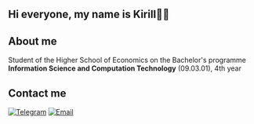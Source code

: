 ## Hi everyone, my name is Kirill👋🏻
## About me
Student of the Higher School of Economics on the Bachelor's programme **Information Science and Computation Technology** (09.03.01), 4th year
## Contact me
[![Telegram](https://img.shields.io/badge/-telegram-090909?style=for-the-badge&logo=telegram)](https://t.me/KNPNVV)
[![Email](https://img.shields.io/badge/-email-090909?style=for-the-badge&logo=gmail)](kpadalitsa@gmail.com)
<!--
**KNPNW/KNPNW** is a ✨ _special_ ✨ repository because its `README.md` (this file) appears on your GitHub profile.

Here are some ideas to get you started:
👋🏻
- 🔭 I’m currently working on ...
- 🌱 I’m currently learning ...
- 👯 I’m looking to collaborate on ...
- 🤔 I’m looking for help with ...
- 💬 Ask me about ...👋
- 📫 How to reach me: ...
- 😄 Pronouns: ...
- ⚡ Fun fact: ...
-->
